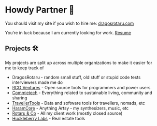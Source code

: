 # Howdy Partner 🤠

You should visit my site if you wish to hire me: [dragosrotaru.com](https://dragosrotaru.com)

You're in luck because I am currently looking for work. [Resume](https://dragosrotaru.com/resume.pdf)

## Projects 🛠️

My projects are split up across multiple organizations to make it easier for me to keep track of

- DragosRotaru - random small stuff, old stuff or stupid code tests interviewers made me do
- [RCO Ventures](https://github.com/rcoventures) \- Open source tools for programmers and power users
- [Commietech](https://github.com/commietech) \- Everything related to sustainable living, community and sharing
- [TravellerTools](https://github.com/travellertools) - Data and software tools for travellers, nomads, etc
- [HaramCore](https://github.com/haramcore) \- Anything Artsy - my synthesizers, music, etc
- [Rotaru & Co](https://github.com/rotaruco) \- All my client work (mostly closed source)
- [Huckleberry Labs](https://github.com/huckleberrylabs) \- Real estate tools
